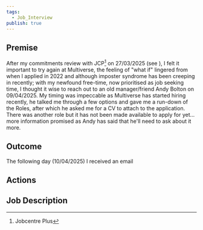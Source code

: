 ```yaml
---
tags:
  - Job_Interview
publish: true
---
```

## Premise
After my commitments review with JCP[^1] on 27/03/2025 (see ), I felt it important to try again at Multiverse, the feeling of "what if" lingered from when I applied in 2022 and although imposter syndrome has been creeping in recently; with my newfound free-time, now prioritised as job seeking time, I thought it wise to reach out to an old manager/friend Andy Bolton on 09/04/2025. My timing was impeccable as Multiverse has started hiring recently, he talked me through a few options and gave me a run-down of the Roles, after which he asked me for a CV to attach to the application. There was another role but it has not been made available to apply for yet... more information promised as Andy has said that he'll need to ask about it more.
## Outcome
The following day (10/04/2025) I received an email  
## Actions

## Job Description

[^1]: Jobcentre Plus
